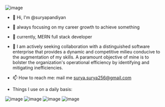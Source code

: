 
 


![image](https://github.com/suryapandiyan/suryapandiyan/assets/130633446/f2c25bf9-4fd7-40d4-bb48-e9228ef2d2e7)

   




- 👋 Hi, I'm @suryapandiyan
- 👀 always focusing on my career growth to achieve something
- 🌱  currently, MERN  full stack developer 
- 💞️  I am actively seeking collaboration with a distinguished software enterprise that provides a dynamic and competitive milieu conducive to the augmentation of my skills. A paramount objective of mine is to bolster the organization's operational efficiency by identifying and mitigating inefficiencies.
- 📫 How to reach me:  mail me   surya.surya256@gmail.com

- Things I use on a daily basis:

 ![image](https://github.com/suryapandiyan/suryapandiyan/assets/130633446/f7e488bb-1bb9-41eb-a340-f05c77942650)  ![image](https://github.com/suryapandiyan/suryapandiyan/assets/130633446/832cb52e-1e0c-4af4-a3bf-0613a1087211)  ![image](https://github.com/suryapandiyan/suryapandiyan/assets/130633446/46030324-88a9-4498-befa-a0546086a18f)
 ![image](https://github.com/suryapandiyan/suryapandiyan/assets/130633446/1bbc1eed-34b4-4c67-a542-d1aa1272f249)






 
